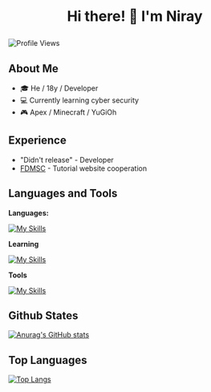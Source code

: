 # <p align="center">Hi there! 👋 I'm Niray</p>

![Profile Views](https://komarev.com/ghpvc/?username=Nightray256&color=yellow)

## About Me

- 🎓 He / 18y / Developer
- 💻 Currently learning cyber security
- 🎮 Apex / Minecraft / YuGiOh

## Experience

- "Didn't release" - Developer
- [FDMSC](https://github.com/Nightray256/TutorialProject) - Tutorial website cooperation

## Languages and Tools

**Languages:**

[![My Skills](https://skillicons.dev/icons?i=html,css,js,ts,java,rust,react,nextjs,cpp,cs,go)](https://skillicons.dev)

**Learning**

[![My Skills](https://skillicons.dev/icons?i=react,nextjs,rust,go)](https://skillicons.dev)

**Tools**

[![My Skills](https://skillicons.dev/icons?i=clion,idea,obsidian,latex,visualstudio,vscode,webstorm)](https://skillicons.dev)

## Github States

[![Anurag's GitHub stats](https://github-readme-stats.vercel.app/api?username=Nightray256&show_icons=true&theme=radical)](https://github.com/anuraghazra/github-readme-stats)

## Top Languages
[![Top Langs](https://github-readme-stats.vercel.app/api/top-langs/?username=Nightray256&layout=compact&theme=radical)](https://github.com/anuraghazra/github-readme-stats)
